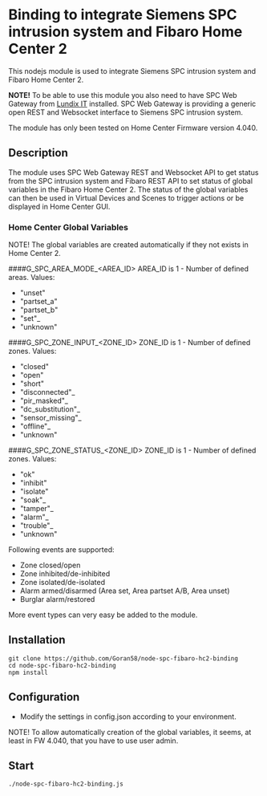 # Binding to integrate Siemens SPC intrusion system and Fibaro Home Center 2

This nodejs module is used to integrate Siemens SPC intrusion system and Fibaro Home Center 2. 

<b>NOTE!</b> To be able to use this module you also need to have SPC Web Gateway from [Lundix IT](http://forum.lundix.se) installed. SPC Web Gateway is providing a generic open REST and Websocket interface to Siemens SPC intrusion system.

The module has only been tested on Home Center Firmware version 4.040.

## Description
The module uses SPC Web Gateway REST and Websocket API to get status from the SPC intrusion system and Fibaro REST API to set status of global variables in the Fibaro Home Center 2. The status of the global variables can then be used in Virtual Devices and Scenes to trigger actions or be displayed in Home Center GUI.

### Home Center Global Variables
NOTE! The global variables are created automatically if they not exists in Home Center 2.

####G_SPC_AREA_MODE_<AREA_ID>
AREA_ID is 1 - Number of defined areas.
Values:
- "unset"
- "partset_a"
- "partset_b"
- "set"_
- "unknown"

####G_SPC_ZONE_INPUT_<ZONE_ID>
ZONE_ID is 1 - Number of defined zones.
Values:
- "closed"
- "open"
- "short"
- "disconnected"_
- "pir_masked"_
- "dc_substitution"_
- "sensor_missing"_
- "offline"_
- "unknown"

####G_SPC_ZONE_STATUS_<ZONE_ID>
ZONE_ID is 1 - Number of defined zones.
Values:
- "ok"
- "inhibit"
- "isolate"
- "soak"_
- "tamper"_
- "alarm"_
- "trouble"_
- "unknown"

Following events are supported:
- Zone closed/open  
- Zone inhibited/de-inhibited  
- Zone isolated/de-isolated  
- Alarm armed/disarmed (Area set, Area partset A/B, Area unset)
- Burglar alarm/restored

More event types can very easy be added to the module.
  
## Installation
      
	git clone https://github.com/Goran58/node-spc-fibaro-hc2-binding
	cd node-spc-fibaro-hc2-binding
	npm install
	
## Configuration

- Modify the settings in config.json according to your environment.

NOTE! To allow automatically creation of the global variables, it seems, at least in FW 4.040, that you have to use user admin.

## Start
	./node-spc-fibaro-hc2-binding.js
